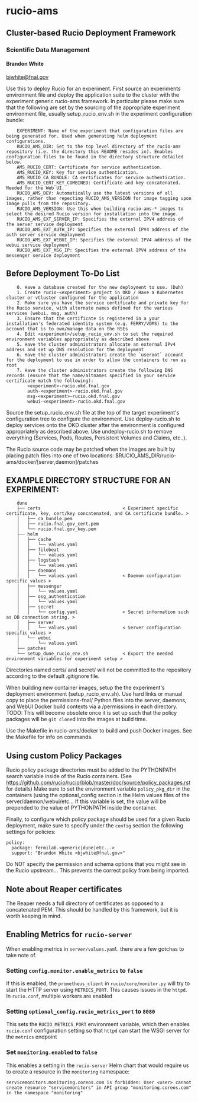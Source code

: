
# rucio-ams 
## Cluster-based Rucio Deployment Framework 
### Scientific Data Management
#### Brandon White
bjwhite@fnal.gov

Use this to deploy Rucio for an experiment. First source an experiments environment file and deploy the application suite to the cluster with the experiment generic rucio-ams framework.
In particular please make sure that the following are set by the sourcing of the appropriate experiment environment file, usually setup_rucio_env.sh in the experiment configuration bundle:
~~~~
    EXPERIMENT: Name of the experiment that configuration files are being generated for. Used when generating helm deployment configurations.
    RUCIO_AMS_DIR: Set to the top level directory of the rucio-ams repository (i.e. the directory this README resides in). Enables configuration files to be found in the directory structure detailed below.
    AMS_RUCIO_CERT: Certificate for service authentication.
    AMS_RUCIO_KEY: Key for service authentication.
    AMS_RUCIO_CA_BUNDLE: CA certificates for service authentication.
    AMS_RUCIO_CERT_KEY_COMBINED: Certificate and key concatenated. Needed for the Web UI.
    RUCIO_AMS_DEV: Automatically use the latest versions of all images, rather than repecting RUCIO_AMS_VERSION for image tagging upon image pulls from the repository.
    RUCIO_AMS_VERSION: Use this when building rucio-ams-* images to select the desired Rucio version for installation into the image.
    RUCIO_AMS_EXT_SERVER_IP: Specifies the external IPV4 address of the server service deployment
    RUCIO_AMS_EXT_AUTH_IP: Specifies the external IPV4 address of the auth server service deployment
    RUCIO_AMS_EXT_WEBUI_IP: Specifies the external IPV4 address of the webui service deployment
    RUCIO_AMS_EXT_MSG_IP: Specifies the external IPV4 address of the messenger service deployment
~~~~

## Before Deployment To-Do List
~~~~
    0. Have a database created for the new deployment to use. (Duh)
    1. Create rucio-<experiment> project in OKD / Have a Kubernetes cluster or vCluster configured for the application
    2. Make sure you have the service certificate and private key for the Rucio service, with alternate names defined for the various services (webui, msg, auth)
    3. Ensure that the certificate is registered in a your installation's federated identity system (e.g. FERRY/VOMS) to the account that is to own/manage data on the RSEs
    4. Edit <experiment>/setup_rucio_env.sh to set the required environment variables appropriately as described above
    5. Have the cluster administrators allocate an external IPv4 address and set up DNS resolution for the deployment
    6. Have the cluster administrators create the `useroot` account for the deployment to use in order to allow the containers to run as root
    7. Have the cluster administrators create the following DNS records (ensure that the name/altnames specified in your service certificate match the following):
        <experiment>-rucio.okd.fnal.gov
        auth-<experiment>-rucio.okd.fnal.gov
        msg-<experiment>-rucio.okd.fnal.gov
        webui-<experiment>-rucio.okd.fnal.gov
~~~~

Source the setup_rucio_env.sh file at the top of the target experiment's configuration tree to configure the environment.
Use deploy-rucio.sh to deploy services onto the OKD cluster after the environment is configured appropriately as described above.
Use undeploy-rucio.sh to remove everything (Services, Pods, Routes, Persistent Volumes and Claims, etc..).

The Rucio source code may be patched when the images are built by placing patch files into one of two locations: $RUCIO_AMS_DIR/rucio-ams/docker/[server,daemon]/patches

## EXAMPLE DIRECTORY STRUCTURE FOR AN EXPERIMENT:
~~~~
    dune
    ├── certs                               < Experiment specific certificate, key, cert/key concatenated, and CA certificate bundle. >
    │   ├── ca_bundle.pem
    │   ├── rucio.fnal.gov_cert.pem
    │   └── rucio.fnal.gov_key.pem
    ├── helm
    │   ├── cache
    │   │   └── values.yaml
    │   ├── filebeat 
    │   │   └── values.yaml
    │   ├── logstash 
    │   │   └── values.yaml
    │   ├── daemons
    │   │   └── values.yaml                 < Daemon configuration specific values > 
    │   ├── messenger
    │   │   └── values.yaml
    │   ├── osg_authentication
    │   │   └── values.yaml
    │   ├── secret
    │   │   └── config.yaml                 < Secret information such as DB connection string. >
    │   ├── server
    │   │   └── values.yaml                 < Server configuration specific values >
    │   └── webui
    │       └── values.yaml
    ├── patches
    └── setup_dune_rucio_env.sh             < Export the needed environment variables for experiment setup >
~~~~

Directories named certs/ and secret/ will not be committed to the repository according to the default .gitignore file.

When building new container images, setup the the experiment's deployment environment (setup_rucio_env.sh). Use hard links or manual copy to place the permissions-fnal/ Python files into the server, daemons, and WebUI Docker build contexts via a /permissions in each directory.
TODO: This will become obsolete once it is set up such that the policy packages will be `git clone`d into the images at build time.

Use the Makefile in rucio-ams/docker to build and push Docker images. See the Makefile for info on commands.

## Using custom Policy Packages
Rucio policy package directories must be added to the PYTHONPATH search variable inside of the Rucio containers. (See https://github.com/rucio/rucio/blob/master/doc/source/policy_packages.rst for details) 
Make sure to set the environment variable `policy_pkg_dir` in the containers (using the optional_config section in the Helm values files of the server/daemon/webui/etc... If this variable is set, the value will be prepended
to the value of PYTHONPATH inside the container.

Finally, to configure which policy package should be used for a given Rucio deployment, make sure to specify under the `config` section the following settings for policies:
```
policy:
  package: fermilab.<generic|dune|etc...>
  support: "Brandon White <bjwhite@fnal.gov>"
```
Do NOT specify the permission and schema options that you might see in the Rucio upstream... This prevents the correct policy from being imported.

## Note about Reaper certificates
The Reaper needs a full directory of certificates as opposed to a concatenated PEM. This should be handled by this framework, but it is worth keeping in mind.

## Enabling Metrics for `rucio-server`
When enabling metrics in `server/values.yaml`. there are a few gotchas to take note of.

### Setting `config.monitor.enable_metrics` to `false`
If this is enabled, the `prometheus_client` in `rucio/core/monitor.py` will try to start the HTTP server using `METRICS_PORT`. This causes issues in the `httpd`. In `rucio.conf`, multiple workers are enabled

### Setting `optional_config.rucio_metrics_port` to `8080`
This sets the `RUCIO_METRICS_PORT` environment variable, which then enables `rucio.conf` configuration setting so that `httpd` can start the WSGI server for the `metrics` endpoint

### Set `monitoring.enabled` to `false` 
This enables a setting in the `rucio-server` Helm chart that would require us to create a resource in the `monitoring` namespace:

```
servicemonitors.monitoring.coreos.com is forbidden: User <user> cannot create resource "servicemonitors" in API group "monitoring.coreos.com" in the namespace "monitoring"
```